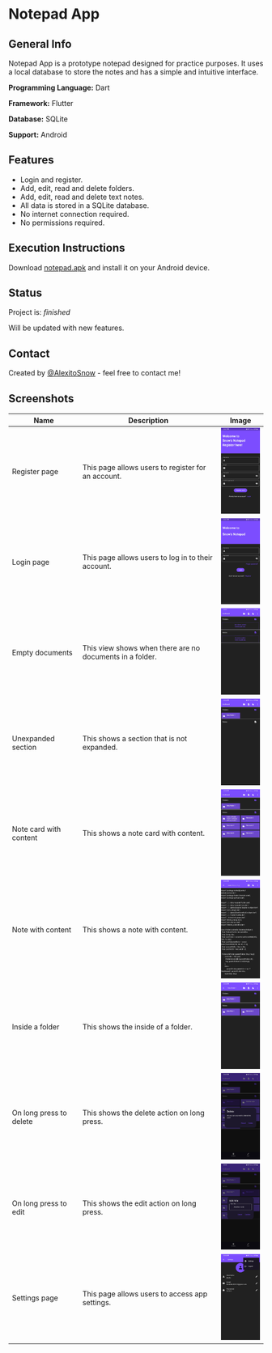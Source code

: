 # Notepad App

## General Info

Notepad App is a prototype notepad designed for practice purposes. It uses a local database to store the notes and has a simple and intuitive interface.

**Programming Language:** Dart

**Framework:** Flutter

**Database:** SQLite

**Support:** Android

## Features

- Login and register.
- Add, edit, read and delete folders.
- Add, edit, read and delete text notes.
- All data is stored in a SQLite database.
- No internet connection required.
- No permissions required.

## Execution Instructions

Download [notepad.apk](https://github.com/AlexitoSnow) and install it on your Android device.

## Status

Project is: _finished_

Will be updated with new features.

## Contact

Created by [@AlexitoSnow](https://www.linkedin.com/in/alexander-nieves/) - feel free to contact me!

## Screenshots
| Name | Description | Image |
|------|-------------|-------|
| Register page | This page allows users to register for an account. | <img src="screenshots/register.jpg" alt="Screenshot of the register page" width="100"/> |
| Login page | This page allows users to log in to their account. | <img src="screenshots/login.jpg" alt="Screenshot of the login page" width="100"/> |
| Empty documents | This view shows when there are no documents in a folder. | <img src="screenshots/emptyDocs.jpg" alt="Screenshot of the empty documents view" width="100"/> |
| Unexpanded section | This shows a section that is not expanded. | <img src="screenshots/unExpandedSection.jpg" alt="Screenshot of an unexpanded section" width="100"/> |
| Note card with content | This shows a note card with content. | <img src="screenshots/aNoteCardWithContent.jpg" alt="Screenshot of a note card with content" width="100"/> |
| Note with content | This shows a note with content. | <img src="screenshots/aNoteWithContent.jpg" alt="Screenshot of a note with content" width="100"/> |
| Inside a folder | This shows the inside of a folder. | <img src="screenshots/insideAFolder.jpg" alt="Screenshot of the inside of a folder" width="100"/> |
| On long press to delete | This shows the delete action on long press. | <img src="screenshots/onLongPressToDelete.jpg" alt="Screenshot of the delete action on long press" width="100"/> |
| On long press to edit | This shows the edit action on long press. | <img src="screenshots/onLongPressToEdit.jpg" alt="Screenshot of the edit action on long press" width="100"/> |
| Settings page | This page allows users to access app settings. | <img src="screenshots/settings.jpg" alt="Screenshot of the settings page" width="100"/> |